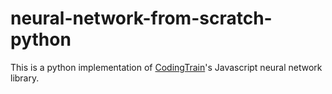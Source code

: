 # neural-network-from-scratch-python

This is a python implementation of [CodingTrain](https://github.com/CodingTrain/website/tree/main/Courses/natureofcode/10.18-toy_neural_network)'s Javascript neural network library.
